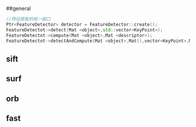 ##general

```c++
//特征提取的统一接口
Ptr<FeatureDetector> detector = FeatureDetector::create();
FeatureDetectot->detect(Mat <object>,std::vector<KeyPoint>);
FeatureDetectot->compute(Mat <object>,Mat <descriptor>);
FeatureDetectot->detectAndCompute(Mat <object>,Mat(),vector<KeyPoint>,Mat <descriptor>);


```

## sift

## surf

## orb

## fast